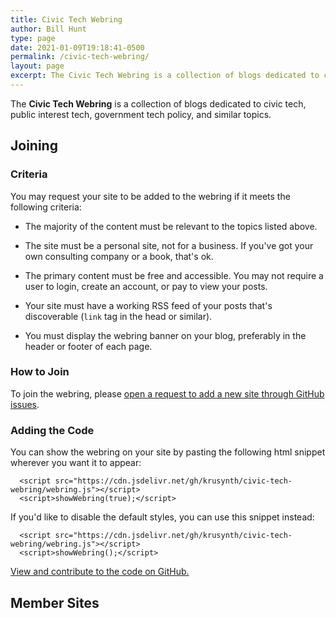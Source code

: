 ```yaml
---
title: Civic Tech Webring
author: Bill Hunt
type: page
date: 2021-01-09T19:18:41-0500
permalink: /civic-tech-webring/
layout: page
excerpt: The Civic Tech Webring is a collection of blogs dedicated to civic tech, public interest tech, government tech policy, and similar topics.
---
```


The **Civic Tech Webring** is a collection of blogs dedicated to civic tech, public interest tech, government tech policy, and similar topics.

## Joining

### Criteria

You may request your site to be added to the webring if it meets the following criteria:

* The majority of the content must be relevant to the topics listed above.

* The site must be a personal site, not for a business. If you've got your own consulting company or a book, that's ok.

* The primary content must be free and accessible. You may not require a user to login, create an account, or pay to view your posts.

* Your site must have a working RSS feed of your posts that's discoverable (`link` tag in the head or similar).

* You must display the webring banner on your blog, preferably in the header or footer of each page.

### How to Join

To join the webring, please [open a request to add a new site through GitHub issues](https://github.com/krusynth/civic-tech-webring/issues/new/choose).

### Adding the Code
You can show the webring on your site by pasting the following html snippet wherever you want it to appear:

```
  <script src="https://cdn.jsdelivr.net/gh/krusynth/civic-tech-webring/webring.js"></script>
  <script>showWebring(true);</script>
```

If you'd like to disable the default styles, you can use this snippet instead:

```
  <script src="https://cdn.jsdelivr.net/gh/krusynth/civic-tech-webring/webring.js"></script>
  <script>showWebring();</script>
```

[View and contribute to the code on GitHub.](https://github.com/krusynth/civic-tech-webring)


## Member Sites
<ul id="webring-list"></ul>

<script>
(function () {
  const url = 'https://raw.githubusercontent.com/krusynth/civic-tech-webring/main/list.json';

  let req = new XMLHttpRequest();
  req.open('GET', url, true);
  req.responseType = 'json';

  req.onload = function() {
    if(req.status != 200) {
      console.error('Webring: Unable to load', url);
      return;
    }

    if(!req.response) {
      console.error('Webring: No response returned', url);
    }

    doShow(req.response);
  }

  function doShow(response) {
    let sites = response.sites;
    let container = document.getElementById('webring-list');
    for(let i = 0; i < sites.length; i++) {
      let li = document.createElement('li');
      li.innerHTML = `<a href="${sites[i].url}">${sites[i].name}</a>`;
      container.appendChild(li);
    }
  }

  req.send();
})();
</script>